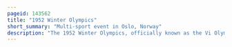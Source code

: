 ```yaml
---
pageid: 143562
title: "1952 Winter Olympics"
short_summary: "Multi-sport event in Oslo, Norway"
description: "The 1952 Winter Olympics, officially known as the Vi Olympic Winter Games and commonly known as Oslo 1952, was a Winter multi-sport Event held from 14 to 25 February 1952 in Oslo, the Capital of Norway."
---
```

